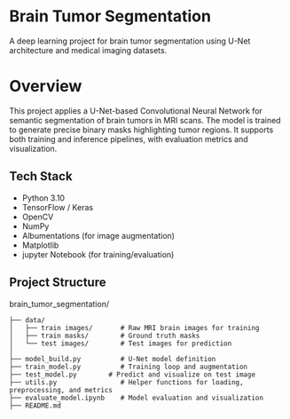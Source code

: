 # Brain Tumor Segmentation
A deep learning project for brain tumor segmentation using U-Net architecture and medical imaging datasets.

# Overview
This project applies a U-Net-based Convolutional Neural Network for semantic segmentation of brain tumors in MRI scans.
The model is trained to generate precise binary masks highlighting tumor regions. It supports both training and inference pipelines, with evaluation metrics and visualization.

## Tech Stack
- Python 3.10
- TensorFlow / Keras
- OpenCV
- NumPy
- Albumentations (for image augmentation)
- Matplotlib
- jupyter Notebook (for training/evaluation)

## Project Structure
brain_tumor_segmentation/

```
├── data/
│   ├── train images/       # Raw MRI brain images for training
│   ├── train masks/        # Ground truth masks
│   └── test images/        # Test images for prediction
│
├── model_build.py          # U-Net model definition
├── train_model.py          # Training loop and augmentation
├── test_model.py        # Predict and visualize on test image
├── utils.py                # Helper functions for loading, preprocessing, and metrics
├── evaluate_model.ipynb    # Model evaluation and visualization        
├── README.md
```
